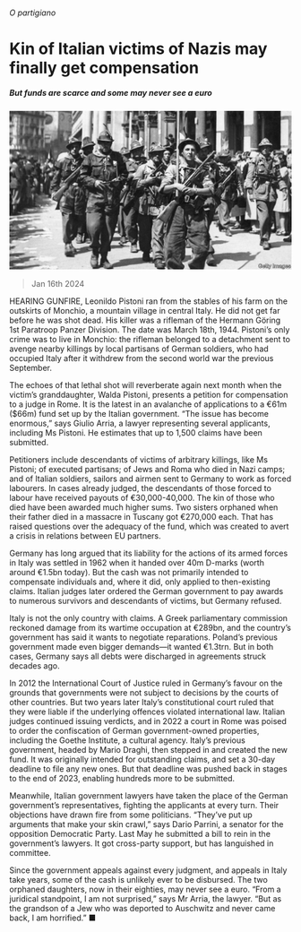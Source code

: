 ###### O partigiano

# Kin of Italian victims of Nazis may finally get compensation 

##### But funds are scarce and some may never see a euro 

![image](images/20240120_EUP003.jpg) 

> Jan 16th 2024 

HEARING GUNFIRE, Leonildo Pistoni ran from the stables of his farm on the outskirts of Monchio, a mountain village in central Italy. He did not get far before he was shot dead. His killer was a rifleman of the Hermann Göring 1st Paratroop Panzer Division. The date was March 18th, 1944. Pistoni’s only crime was to live in Monchio: the rifleman belonged to a detachment sent to avenge nearby killings by local partisans of German soldiers, who had occupied Italy after it withdrew from the second world war the previous September.

The echoes of that lethal shot will reverberate again next month when the victim’s granddaughter, Walda Pistoni, presents a petition for compensation to a judge in Rome. It is the latest in an avalanche of applications to a €61m ($66m) fund set up by the Italian government. “The issue has become enormous,” says Giulio Arria, a lawyer representing several applicants, including Ms Pistoni. He estimates that up to 1,500 claims have been submitted. 

Petitioners include descendants of victims of arbitrary killings, like Ms Pistoni; of executed partisans; of Jews and Roma who died in Nazi camps; and of Italian soldiers, sailors and airmen sent to Germany to work as forced labourers. In cases already judged, the descendants of those forced to labour have received payouts of €30,000-40,000. The kin of those who died have been awarded much higher sums. Two sisters orphaned when their father died in a massacre in Tuscany got €270,000 each. That has raised questions over the adequacy of the fund, which was created to avert a crisis in relations between EU partners. 

Germany has long argued that its liability for the actions of its armed forces in Italy was settled in 1962 when it handed over 40m D-marks (worth around €1.5bn today). But the cash was not primarily intended to compensate individuals and, where it did, only applied to then-existing claims. Italian judges later ordered the German government to pay awards to numerous survivors and descendants of victims, but Germany refused. 

Italy is not the only country with claims. A Greek parliamentary commission reckoned damage from its wartime occupation at €289bn, and the country’s government has said it wants to negotiate reparations. Poland’s previous government made even bigger demands—it wanted €1.3trn. But in both cases, Germany says all debts were discharged in agreements struck decades ago.

In 2012 the International Court of Justice ruled in Germany’s favour on the grounds that governments were not subject to decisions by the courts of other countries. But two years later Italy’s constitutional court ruled that they were liable if the underlying offences violated international law. Italian judges continued issuing verdicts, and in 2022 a court in Rome was poised to order the confiscation of German government-owned properties, including the Goethe Institute, a cultural agency. Italy’s previous government, headed by Mario Draghi, then stepped in and created the new fund. It was originally intended for outstanding claims, and set a 30-day deadline to file any new ones. But that deadline was pushed back in stages to the end of 2023, enabling hundreds more to be submitted.

Meanwhile, Italian government lawyers have taken the place of the German government’s representatives, fighting the applicants at every turn. Their objections have drawn fire from some politicians. “They’ve put up arguments that make your skin crawl,” says Dario Parrini, a senator for the opposition Democratic Party. Last May he submitted a bill to rein in the government’s lawyers. It got cross-party support, but has languished in committee.

Since the government appeals against every judgment, and appeals in Italy take years, some of the cash is unlikely ever to be disbursed. The two orphaned daughters, now in their eighties, may never see a euro. “From a juridical standpoint, I am not surprised,” says Mr Arria, the lawyer. “But as the grandson of a Jew who was deported to Auschwitz and never came back, I am horrified.” ■



